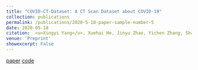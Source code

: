 ```yaml
---
title: "COVID-CT-Dataset: A CT Scan Dataset about COVID-19"
collection: publications
permalink: /publications/2020-5-18-paper-sample-number-5
date: 2020-05-18
citation:  <u>Xingyi Yang</u>, Xuehai He, Jinyu Zhao, Yichen Zhang, Shanghang Zhang, Pengtao Xie
venue: 'Preprint'
showexcerpt: False
---
```

[paper](https://arxiv.org/abs/2003.13865) [code](https://github.com/UCSD-AI4H/COVID-CT)

